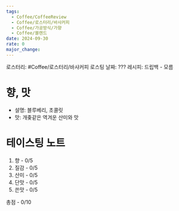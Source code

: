 ```yaml
---
tags:
  - Coffee/CoffeeReview
  - Coffee/로스터리/바샤커피
  - Coffee/가공방식/가향
  - Coffee/블렌드
date: 2024-09-30
rate: 0
major_change:
---
```

로스터리: #Coffee/로스터리/바샤커피 
로스팅 날짜: ???
레시피: 드립백 - 모름
# 향, 맛
- 설명: 블루베리, 초콜릿
- 맛: 개좆같은 역겨운 산미와 맛
# 테이스팅 노트
1. 향 - 0/5
2. 질감 - 0/5
3. 산미 - 0/5
4. 단맛 - 0/5
5. 쓴맛 - 0/5

총점 - 0/10